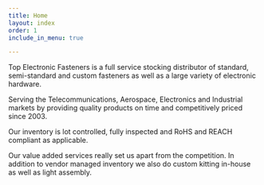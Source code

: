 ```yaml
---
title: Home
layout: index
order: 1
include_in_menu: true

---
```

Top Electronic Fasteners is a full service stocking distributor of standard, semi-standard and custom fasteners as well as a large variety of electronic hardware.

Serving the Telecommunications, Aerospace, Electronics and Industrial markets by providing quality products on time and competitively priced since 2003.

Our inventory is lot controlled, fully inspected and RoHS and REACH compliant as applicable.

Our value added services really set us apart from the competition. In addition to vendor managed inventory we also do custom kitting in-house as well as light assembly.